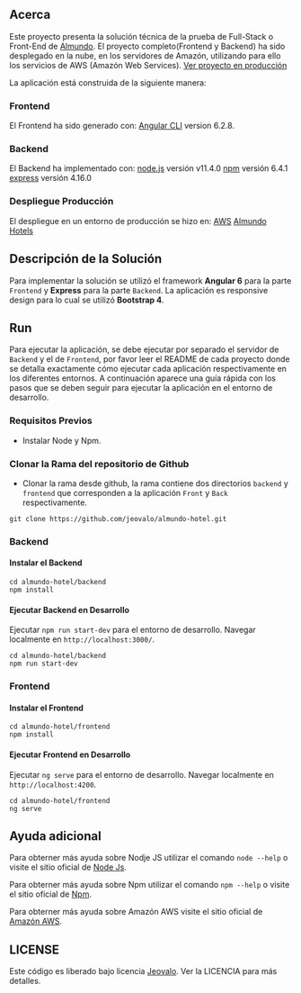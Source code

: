 ## Acerca

Este proyecto presenta la solución técnica de la prueba de Full-Stack o Front-End de [Almundo](https://almundo.com.co/).
El proyecto completo(Frontend y Backend) ha sido desplegado en la nube, en los servidores de Amazón, utilizando para ello los servicios de AWS (Amazón Web Services). 
[Ver proyecto en producción](https://hotels.almundo.jeovalo.com/)

La aplicación está construida de la siguiente manera:

### Frontend
El Frontend ha sido generado con:
[Angular CLI](https://github.com/angular/angular-cli) version 6.2.8.

### Backend
El Backend ha implementado con:
[node.js](https://nodejs.org/es/) versión v11.4.0
[npm](https://www.npmjs.com/) versión 6.4.1
[express](http://expressjs.com/) versión 4.16.0

### Despliegue Producción
El despliegue en un entorno de producción se hizo en:
[AWS](https://aws.amazon.com/)
[Almundo Hotels](https://hotels.almundo.jeovalo.com/)

## Descripción de la Solución

Para implementar la solución se utilizó el framework **Angular 6** para la parte `Frontend` y **Express** para la parte `Backend`. 
La aplicación es responsive design para lo cual se utilizó **Bootstrap 4**.

## Run
Para ejecutar la aplicación,  se debe ejecutar por separado el servidor de `Backend` y el de `Frontend`, por favor leer el README de cada proyecto donde se
detalla exactamente cómo ejecutar cada aplicación respectivamente en los diferentes entornos.
A continuación aparece una guía rápida con los pasos que se deben seguir para ejecutar la aplicación en el entorno de desarrollo.

### Requisitos Previos
- Instalar Node y Npm.

### Clonar la Rama del repositorio de Github
- Clonar la rama desde github, la rama contiene dos directorios `backend` y `frontend`  que corresponden a la aplicación `Front` y `Back` respectivamente.

```
git clone https://github.com/jeovalo/almundo-hotel.git

```

### Backend

#### Instalar el Backend

```
cd almundo-hotel/backend
npm install
```

#### Ejecutar Backend en Desarrollo

Ejecutar `npm run start-dev` para el entorno de desarrollo. Navegar localmente en `http://localhost:3000/`.

```
cd almundo-hotel/backend
npm run start-dev
```

### Frontend

#### Instalar el Frontend

```
cd almundo-hotel/frontend
npm install
```

#### Ejecutar Frontend en Desarrollo

Ejecutar `ng serve` para el entorno de desarrollo. Navegar localmente en `http://localhost:4200`.

```
cd almundo-hotel/frontend
ng serve
```

## Ayuda adicional
Para obterner más ayuda sobre Nodje JS utilizar el comando `node --help` o visite el sitio oficial de 
[Node Js](https://nodejs.org/es/).

Para obterner más ayuda sobre Npm utilizar el comando `npm --help` o visite el sitio oficial de 
[Npm](https://www.npmjs.com/).

Para obterner más ayuda sobre Amazón AWS visite el sitio oficial de  [Amazón AWS](https://aws.amazon.com).


## LICENSE

Este código es liberado bajo licencia [Jeovalo](https://www.jeovalo.com). Ver la LICENCIA para más detalles.
